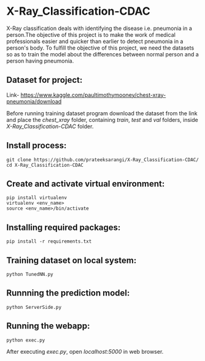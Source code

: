 # X-Ray_Classification-CDAC

X-Ray classification deals with identifying the disease i.e. pneumonia in a person.The objective of this project is to make the work of medical professionals easier  and quicker than earlier to detect pneumonia in a person's body. To fulfill the objective of this project, we need the datasets so as to train the model about the differences between normal person and a person having pneumonia.

## Dataset for project: 

Link- https://www.kaggle.com/paultimothymooney/chest-xray-pneumonia/download

Before running training dataset program download the dataset from the link and place the *chest_xray* folder, containing *train*, *test* and *val* folders, inside *X-Ray_Classification-CDAC* folder.

## Install process:
	git clone https://github.com/prateeksarangi/X-Ray_Classification-CDAC/
	cd X-Ray_Classification-CDAC
	
## Create and activate virtual environment:
	pip install virtualenv
	virtualenv <env_name>
	source <env_name>/bin/activate
	
## Installing required packages:
	pip install -r requirements.txt

## Training dataset on local system: 
	python TunedNN.py

## Runnning the prediction model:
	python ServerSide.py

## Running the webapp:
	python exec.py

After executing *exec.py*, open *localhost:5000* in web browser.

